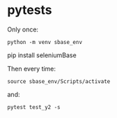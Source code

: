 # pytests

Only once:
```
python -m venv sbase_env
```
pip install seleniumBase

Then every time:
```
source sbase_env/Scripts/activate
```
and: 
```
pytest test_y2 -s
```
